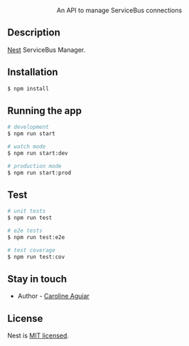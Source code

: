 
  <p align="center"> An API to manage ServiceBus connections </p>

</p>

## Description

[Nest](https://github.com/nestjs/nest) ServiceBus Manager.

## Installation

```bash
$ npm install
```

## Running the app

```bash
# development
$ npm run start

# watch mode
$ npm run start:dev

# production mode
$ npm run start:prod
```

## Test

```bash
# unit tests
$ npm run test

# e2e tests
$ npm run test:e2e

# test coverage
$ npm run test:cov
```

## Stay in touch

- Author - [Caroline Aguiar](https://www.linkedin.com/in/carolinelaguiar/)

## License

Nest is [MIT licensed](LICENSE).

